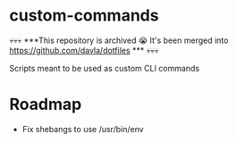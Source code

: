# custom-commands
:skull::skull::skull: ***This repository is archived :sob: It's been merged
into https://github.com/davla/dotfiles *** :skull::skull::skull:

Scripts meant to be used as custom CLI commands

# Roadmap
- Fix shebangs to use /usr/bin/env
